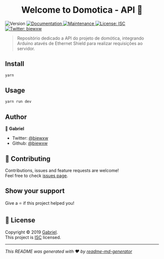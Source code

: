 <h1 align="center">Welcome to Domotica - API 👋</h1>
<p>
  <img alt="Version" src="https://img.shields.io/badge/version-1.0.0-blue.svg?cacheSeconds=2592000" />
  <a href="https://github.com/biewxw/domotics_api#readme" target="_blank">
    <img alt="Documentation" src="https://img.shields.io/badge/documentation-yes-brightgreen.svg" />
  </a>
  <a href="https://github.com/biewxw/domotics_api/graphs/commit-activity" target="_blank">
    <img alt="Maintenance" src="https://img.shields.io/badge/Maintained%3F-yes-green.svg" />
  </a>
  <a href="https://github.com/biewxw/domotics_api/blob/master/LICENSE" target="_blank">
    <img alt="License: ISC" src="https://img.shields.io/github/license/biewxw/Domotica - API" />
  </a>
  <a href="https://twitter.com/biewxw" target="_blank">
    <img alt="Twitter: biewxw" src="https://img.shields.io/twitter/follow/biewxw.svg?style=social" />
  </a>
</p>

> Repositório dedicado a API do projeto de domótica, integrando Arduino atavés de Ethernet Shield para realizar requisições ao servidor.

## Install

```sh
yarn
```

## Usage

```sh
yarn run dev
```

## Author

👤 **Gabriel**

* Twitter: [@biewxw](https://twitter.com/biewxw)
* Github: [@biewxw](https://github.com/biewxw)

## 🤝 Contributing

Contributions, issues and feature requests are welcome!<br />Feel free to check [issues page](https://github.com/biewxw/domotics_api/issues).

## Show your support

Give a ⭐️ if this project helped you!

## 📝 License

Copyright © 2019 [Gabriel](https://github.com/biewxw).<br />
This project is [ISC](https://github.com/biewxw/domotics_api/blob/master/LICENSE) licensed.

***
_This README was generated with ❤️ by [readme-md-generator](https://github.com/kefranabg/readme-md-generator)_
